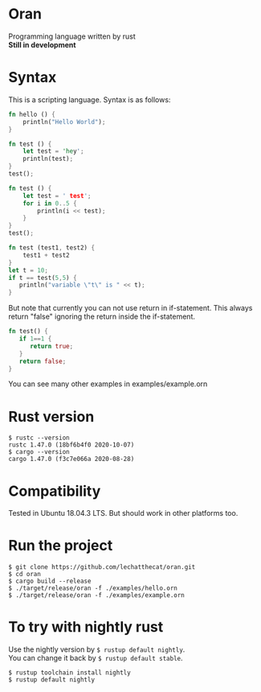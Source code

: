# Oran
Programming language written by rust  
**Still in development**

# Syntax
This is a scripting language. Syntax is as follows:
```rust
fn hello () {
    println("Hello World");
}
```

```rust
fn test () {
    let test = 'hey';
    println(test);
}
test();
````

```rust
fn test () {
    let test = ' test';
    for i in 0..5 {
        println(i << test);
    }
}
test();
```

```rust
fn test (test1, test2) {
    test1 + test2
}
let t = 10;
if t == test(5,5) {
   println("variable \"t\" is " << t);
}
```

But note that currently you can not use return in if-statement.
This always return "false" ignoring the return inside the if-statement.
```rust
fn test() {
   if 1==1 {
      return true;
   }
   return false;
}
```

You can see many other examples in examples/example.orn

# Rust version
```
$ rustc --version
rustc 1.47.0 (18bf6b4f0 2020-10-07)
$ cargo --version
cargo 1.47.0 (f3c7e066a 2020-08-28)
```

# Compatibility
Tested in Ubuntu 18.04.3 LTS.
But should work in other platforms too.

# Run the project
```
$ git clone https://github.com/lechatthecat/oran.git
$ cd oran
$ cargo build --release
$ ./target/release/oran -f ./examples/hello.orn
$ ./target/release/oran -f ./examples/example.orn
```

# To try with nightly rust
Use the nightly version by `$ rustup default nightly`.  
You can change it back by `$ rustup default stable`.
```
$ rustup toolchain install nightly
$ rustup default nightly
```
